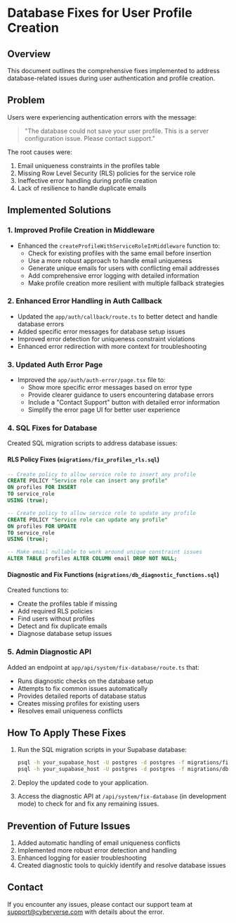 # Database Fixes for User Profile Creation

## Overview

This document outlines the comprehensive fixes implemented to address database-related issues during user authentication and profile creation.

## Problem

Users were experiencing authentication errors with the message:
> "The database could not save your user profile. This is a server configuration issue. Please contact support."

The root causes were:

1. Email uniqueness constraints in the profiles table
2. Missing Row Level Security (RLS) policies for the service role
3. Ineffective error handling during profile creation
4. Lack of resilience to handle duplicate emails

## Implemented Solutions

### 1. Improved Profile Creation in Middleware

- Enhanced the `createProfileWithServiceRoleInMiddleware` function to:
  - Check for existing profiles with the same email before insertion
  - Use a more robust approach to handle email uniqueness
  - Generate unique emails for users with conflicting email addresses
  - Add comprehensive error logging with detailed information
  - Make profile creation more resilient with multiple fallback strategies

### 2. Enhanced Error Handling in Auth Callback

- Updated the `app/auth/callback/route.ts` to better detect and handle database errors
- Added specific error messages for database setup issues
- Improved error detection for uniqueness constraint violations
- Enhanced error redirection with more context for troubleshooting

### 3. Updated Auth Error Page

- Improved the `app/auth/auth-error/page.tsx` file to:
  - Show more specific error messages based on error type
  - Provide clearer guidance to users encountering database errors
  - Include a "Contact Support" button with detailed error information
  - Simplify the error page UI for better user experience

### 4. SQL Fixes for Database

Created SQL migration scripts to address database issues:

#### RLS Policy Fixes (`migrations/fix_profiles_rls.sql`)
```sql
-- Create policy to allow service role to insert any profile
CREATE POLICY "Service role can insert any profile"
ON profiles FOR INSERT
TO service_role
USING (true);

-- Create policy to allow service role to update any profile
CREATE POLICY "Service role can update any profile"
ON profiles FOR UPDATE
TO service_role
USING (true);

-- Make email nullable to work around unique constraint issues
ALTER TABLE profiles ALTER COLUMN email DROP NOT NULL;
```

#### Diagnostic and Fix Functions (`migrations/db_diagnostic_functions.sql`)
Created functions to:
- Create the profiles table if missing
- Add required RLS policies
- Find users without profiles
- Detect and fix duplicate emails
- Diagnose database setup issues

### 5. Admin Diagnostic API

Added an endpoint at `app/api/system/fix-database/route.ts` that:
- Runs diagnostic checks on the database setup
- Attempts to fix common issues automatically
- Provides detailed reports of database status
- Creates missing profiles for existing users
- Resolves email uniqueness conflicts

## How To Apply These Fixes

1. Run the SQL migration scripts in your Supabase database:
   ```bash
   psql -h your_supabase_host -U postgres -d postgres -f migrations/fix_profiles_rls.sql
   psql -h your_supabase_host -U postgres -d postgres -f migrations/db_diagnostic_functions.sql
   ```

2. Deploy the updated code to your application.

3. Access the diagnostic API at `/api/system/fix-database` (in development mode) to check for and fix any remaining issues.

## Prevention of Future Issues

1. Added automatic handling of email uniqueness conflicts
2. Implemented more robust error detection and handling
3. Enhanced logging for easier troubleshooting
4. Created diagnostic tools to quickly identify and resolve database issues

## Contact

If you encounter any issues, please contact our support team at support@cyberverse.com with details about the error. 